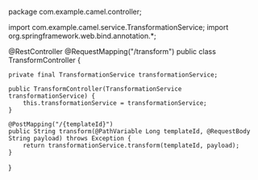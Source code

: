 package com.example.camel.controller;

import com.example.camel.service.TransformationService;
import org.springframework.web.bind.annotation.*;

@RestController
@RequestMapping("/transform")
public class TransformController {

    private final TransformationService transformationService;

    public TransformController(TransformationService transformationService) {
        this.transformationService = transformationService;
    }

    @PostMapping("/{templateId}")
    public String transform(@PathVariable Long templateId, @RequestBody String payload) throws Exception {
        return transformationService.transform(templateId, payload);
    }
}

